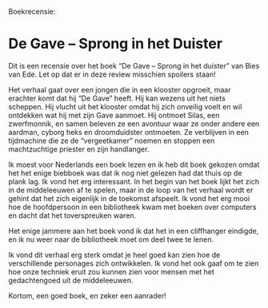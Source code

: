 Boekrecensie: 
# De Gave – Sprong in het Duister

Dit is een recensie over het boek “De Gave – Sprong in het duister” van Bies van Ede. Let op dat er in deze review misschien spoilers staan!

Het verhaal gaat over een jongen die in een klooster opgroeit, maar erachter komt dat hij “De Gave” heeft. Hij kan wezens uit het niets scheppen. Hij vlucht uit het klooster omdat hij zich onveilig voelt en wil ontdekken wat hij met zijn Gave aanmoet. Hij ontmoet Silas, een zwerfmonnik, en samen beleven ze een avontuur waar ze onder andere een aardman, cyborg heks en droomduidster ontmoeten. Ze verblijven in een tijdmachine die ze de “vergeetkamer” noemen en stoppen een machtzuchtige priester en zijn handlanger.

Ik moest voor Nederlands een boek lezen en ik heb dit boek gekozen omdat het het enige biebboek was dat ik nog niet gelezen had dat thuis op de plank lag. Ik vond het erg interessant. In het begin van het boek lijkt het zich in de middeleeuwen af te spelen, maar in de loop van het verhaal wordt er gehint dat het zich eigenlijk in de toekomst afspeelt. Ik vond het erg mooi hoe de hoofdpersoon in een bibliotheek kwam met boeken over computers en dacht dat het toverspreuken waren.

Het enige jammere aan het boek vond ik dat het in een cliffhanger eindigde, en ik nu weer naar de bibliotheek moet om deel twee te lenen. 

Ik vond dit verhaal erg sterk omdat je heel goed kan zien hoe de verschillende personages zich ontwikkelen. Ik vond het ook gaaf om te zien hoe onze techniek eruit zou kunnen zien voor mensen met het gedachtengoed uit de middeleeuwen.

Kortom, een goed boek, en zeker een aanrader!